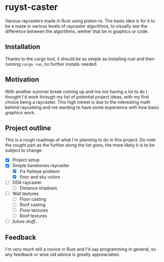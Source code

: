 # ruyst-caster
Various raycasters made in Rust using piston-rs. The basic idea is for it to be
a maze in various levels of raycaster algorithms, to visually see the difference
between the algorithms, wether that be in graphics or code.

## Installation
Thanks to the cargo tool, it should be as simple as installing rust and then
running `cargo run`, no further installs needed.

## Motivation
With another summer break coming up and me not having a lot to do I thought I'd
work through my list of potential project ideas, with my first choice being a
raycaster. This high intrest is due to the interesting math behind raycasting
and me wanting to have some experience with how basic graphics work.

## Project outline
This is a rough roadmap of what I'm planning to do in this project. Do note the
*rought* part as the further along the list goes, the more likely it is to be
subject to change.

- [x] Project setup
- [x] Simple barebones raycaster
    - [x] Fix fisheye problem
    - [x] floor and sky colors
- [ ] DDA raycaster
    - [ ] Distance shadows
- [ ] Wall textures
    - [ ] Floor casting 
    - [ ] Roof casting
    - [ ] Floor textures
    - [ ] Roof textures
- [ ] *future stuff...*

## Feedback
I'm very much still a novice in Rust and I'd say programming in general, so any
feedback or wise old advice is greatly appreaciated.

